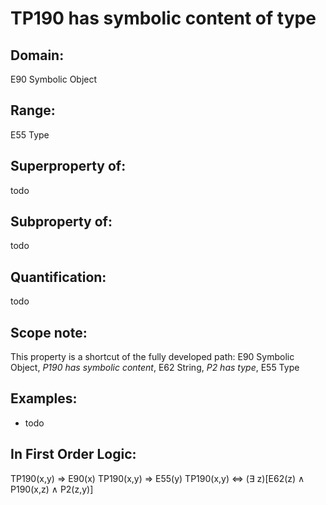 # TP190 has symbolic content of type

## Domain: 

E90 Symbolic Object

## Range: 

E55 Type

## Superproperty of: 

todo

## Subproperty of: 

todo

## Quantification: 

todo

## Scope note: 

This property is a shortcut of the fully developed path: E90 Symbolic Object, _P190 has symbolic content_, E62 String, _P2 has type_, E55 Type

## Examples: 

* todo

## In First Order Logic: 

TP190(x,y) ⇒ E90(x)
TP190(x,y) ⇒ E55(y)
TP190(x,y) ⇔ (∃ z)[E62(z) ∧ P190(x,z) ∧ P2(z,y)]

